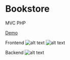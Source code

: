 # Bookstore 
MVC PHP

[Demo](https://ntbookstore.000webhostapp.com)

Frontend
![alt text](https://raw.githubusercontent.com/nguyentu43/bookstore/master/screenshoot-1.png)
![alt text](https://raw.githubusercontent.com/nguyentu43/bookstore/master/screenshoot-2.png)

Backend
![alt text](https://raw.githubusercontent.com/nguyentu43/bookstore/master/screenshoot-3.png)
